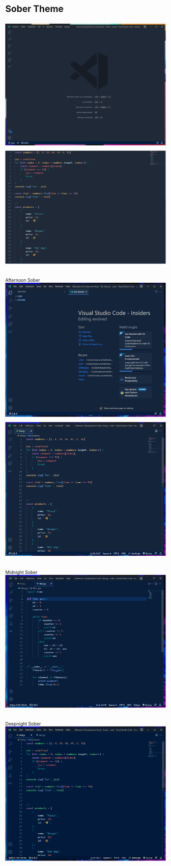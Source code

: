 # Sober Theme
## 
![This is an image](https://github.com/yesomac/sober/blob/master/codeII.png?raw=true)

![This is an image](https://github.com/yesomac/sober/blob/master/codeIII.png?raw=true)
#
Afternoon Sober
![This is a image](https://github.com/yesomac/sober/blob/master/afternoon.png?raw=true)

![This is a image](https://github.com/yesomac/sober/blob/master/afternoonII.png?raw=true)

#
Midnight Sober
![This is a image](https://github.com/yesomac/sober/blob/master/midnight.png?raw=true)

#
Deepnight Sober
![This is a image](https://github.com/yesomac/sober/blob/master/deepnight.png?raw=true)